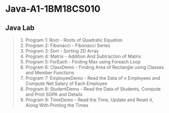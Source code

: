 # Java-A1-1BM18CS010
## Java Lab

> 1. Program 1: Root - Roots of Quadratic Equation
> 2. Program 2: Fibonacci - Fibonacci Series
> 3. Program 3: Sort - Sorting 2D Array
> 4. Program 4: Matrix - Addition And Subtraction of Matrix
> 5. Program 5: ForEach - Finding Max using Foreach Loop
> 6. Program 6: ClassDemo - Finding Area of Rectangle using Classes and Member Functions
> 7. Program 7: EmployeeDemo - Read the Data of n Employees and Compute Net Salary of Each Employee
> 8. Program 8: StudentDemo - Read the Data of Students, Compute and Print SGPA and Details
> 9. Program 9: TimeDemo - Read the Time, Update and Reset it, Along With Printing the Times



